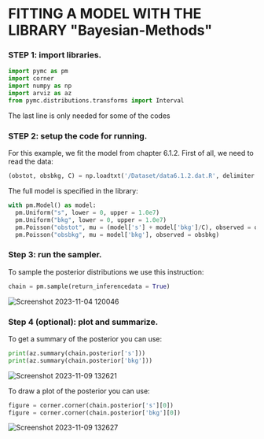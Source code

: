 # FITTING A MODEL WITH THE LIBRARY "Bayesian-Methods"

### STEP 1: import libraries.

```Python
import pymc as pm
import corner
import numpy as np
import arviz as az
from pymc.distributions.transforms import Interval
```
The last line is only needed for some of the codes

### STEP 2: setup the code for running.

For this example, we fit the model from chapter 6.1.2.
First of all, we need to read the data:
```Python
(obstot, obsbkg, C) = np.loadtxt('/Dataset/data6.1.2.dat.R', delimiter = ",", unpack = True)
```
The full model is specified in the library:
```Python
with pm.Model() as model:
  pm.Uniform("s", lower = 0, upper = 1.0e7)
  pm.Uniform("bkg", lower = 0, upper = 1.0e7)
  pm.Poisson("obstot", mu = (model['s'] + model['bkg']/C), observed = obstot)
  pm.Poisson("obsbkg", mu = model['bkg'], observed = obsbkg)
```

### Step 3: run the sampler.

To sample the posterior distributions we use this instruction:
```Python
chain = pm.sample(return_inferencedata = True)
```

![Screenshot 2023-11-04 120046](https://github.com/ilBenza97/Bayesian-Methods/assets/145661415/e88c5b1b-d5a6-4cdb-bc30-1f92dfbb14b0)

### Step 4 (optional): plot and summarize.

To get a summary of the posterior you can use:
```Python
print(az.summary(chain.posterior['s']))
print(az.summary(chain.posterior['bkg']))
```

![Screenshot 2023-11-09 132621](https://github.com/ilBenza97/Bayesian-Methods/assets/145661415/3e973628-0646-4fa2-b087-e602f8e4d983)

To draw a plot of the posterior you can use:
```Python
figure = corner.corner(chain.posterior['s'][0])
figure = corner.corner(chain.posterior['bkg'][0])
```

![Screenshot 2023-11-09 132627](https://github.com/ilBenza97/Bayesian-Methods/assets/145661415/e38c3618-d413-405c-b83d-6d6eaa04038b)
